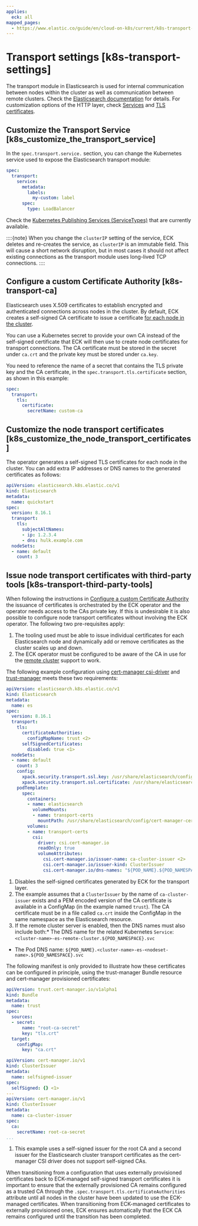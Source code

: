 ```yaml
---
applies:
  eck: all
mapped_pages:
  - https://www.elastic.co/guide/en/cloud-on-k8s/current/k8s-transport-settings.html
---
```


# Transport settings [k8s-transport-settings]

The transport module in Elasticsearch is used for internal communication between nodes within the cluster as well as communication between remote clusters. Check the [Elasticsearch documentation](https://www.elastic.co/guide/en/elasticsearch/reference/current/modules-network.html) for details. For customization options of the HTTP layer, check [Services](accessing-services.md) and [TLS certificates](tls-certificates.md).

## Customize the Transport Service [k8s_customize_the_transport_service]

In the `spec.transport.service.` section, you can change the Kubernetes service used to expose the Elasticsearch transport module:

```yaml
spec:
  transport:
    service:
      metadata:
        labels:
          my-custom: label
      spec:
        type: LoadBalancer
```

Check the [Kubernetes Publishing Services (ServiceTypes)](https://kubernetes.io/docs/concepts/services-networking/service/#publishing-services-service-types) that are currently available.

::::{note}
When you change the `clusterIP` setting of the service, ECK deletes and re-creates the service, as `clusterIP` is an immutable field. This will cause a short network disruption, but in most cases it should not affect existing connections as the transport module uses long-lived TCP connections.
::::


## Configure a custom Certificate Authority [k8s-transport-ca]

Elasticsearch uses X.509 certificates to establish encrypted and authenticated connections across nodes in the cluster. By default, ECK creates a self-signed CA certificate to issue a certificate [for each node in the cluster](https://www.elastic.co/guide/en/elasticsearch/reference/current/security-basic-setup.html#encrypt-internode-communication).

You can use a Kubernetes secret to provide your own CA instead of the self-signed certificate that ECK will then use to create node certificates for transport connections. The CA certificate must be stored in the secret under `ca.crt` and the private key must be stored under `ca.key`.

You need to reference the name of a secret that contains the TLS private key and the CA certificate, in the `spec.transport.tls.certificate` section, as shown in this example:

```yaml
spec:
  transport:
    tls:
      certificate:
        secretName: custom-ca
```


## Customize the node transport certificates [k8s_customize_the_node_transport_certificates]

The operator generates a self-signed TLS certificates for each node in the cluster. You can add extra IP addresses or DNS names to the generated certificates as follows:

```yaml
apiVersion: elasticsearch.k8s.elastic.co/v1
kind: Elasticsearch
metadata:
  name: quickstart
spec:
  version: 8.16.1
  transport:
    tls:
      subjectAltNames:
      - ip: 1.2.3.4
      - dns: hulk.example.com
  nodeSets:
  - name: default
    count: 3
```


## Issue node transport certificates with third-party tools [k8s-transport-third-party-tools]

When following the instructions in [Configure a custom Certificate Authority](#k8s-transport-ca) the issuance of certificates is orchestrated by the ECK operator and the operator needs access to the CAs private key. If this is undesirable it is also possible to configure node transport certificates without involving the ECK operator. The following two pre-requisites apply:

1. The tooling used must be able to issue individual certificates for each Elasticsearch node and dynamically add or remove certificates as the cluster scales up and down.
2. The ECK operator must be configured to be aware of the CA in use for the [remote cluster](../../remote-clusters/eck-remote-clusters.md#k8s-remote-clusters-connect-external) support to work.

The following example configuration using [cert-manager csi-driver](https://cert-manager.io/docs/projects/csi-driver/) and [trust-manager](https://cert-manager.io/docs/projects/trust-manager/) meets these two requirements:

```yaml
apiVersion: elasticsearch.k8s.elastic.co/v1
kind: Elasticsearch
metadata:
  name: es
spec:
  version: 8.16.1
  transport:
    tls:
      certificateAuthorities:
        configMapName: trust <2>
      selfSignedCertificates:
        disabled: true <1>
  nodeSets:
  - name: default
    count: 3
    config:
      xpack.security.transport.ssl.key: /usr/share/elasticsearch/config/cert-manager-certs/tls.key
      xpack.security.transport.ssl.certificate: /usr/share/elasticsearch/config/cert-manager-certs/tls.crt
    podTemplate:
      spec:
        containers:
        - name: elasticsearch
          volumeMounts:
          - name: transport-certs
            mountPath: /usr/share/elasticsearch/config/cert-manager-certs
        volumes:
        - name: transport-certs
          csi:
            driver: csi.cert-manager.io
            readOnly: true
            volumeAttributes:
              csi.cert-manager.io/issuer-name: ca-cluster-issuer <2>
              csi.cert-manager.io/issuer-kind: ClusterIssuer
              csi.cert-manager.io/dns-names: "${POD_NAME}.${POD_NAMESPACE}.svc.cluster.local" <3>
```

1. Disables the self-signed certificates generated by ECK for the transport layer.
2. The example assumes that a `ClusterIssuer` by the name of `ca-cluster-issuer` exists and a PEM encoded version of the CA certificate is available in a ConfigMap (in the example named `trust`).  The CA certificate must be in a file called `ca.crt` inside the ConfigMap in the same namespace as the Elasticsearch resource.
3. If the remote cluster server is enabled, then the DNS names must also include both:* The DNS name for the related Kubernetes `Service`: `<cluster-name>-es-remote-cluster.${POD_NAMESPACE}.svc`
* The Pod DNS name: `${POD_NAME}.<cluster-name>-es-<nodeset-name>.${POD_NAMESPACE}.svc`



The following manifest is only provided to illustrate how these certificates can be configured in principle, using the trust-manager Bundle resource and cert-manager provisioned certificates:

```yaml
apiVersion: trust.cert-manager.io/v1alpha1
kind: Bundle
metadata:
  name: trust
spec:
  sources:
  - secret:
      name: "root-ca-secret"
      key: "tls.crt"
  target:
    configMap:
      key: "ca.crt"

apiVersion: cert-manager.io/v1
kind: ClusterIssuer
metadata:
  name: selfsigned-issuer
spec:
  selfSigned: {} <1>
---
apiVersion: cert-manager.io/v1
kind: ClusterIssuer
metadata:
  name: ca-cluster-issuer
spec:
  ca:
    secretName: root-ca-secret
...
```

1. This example uses a self-signed issuer for the root CA and a second issuer for the Elasticsearch cluster transport certificates as the cert-manager CSI driver does not support self-signed CAs.


When transitioning from a configuration that uses externally provisioned certificates back to ECK-managed self-signed transport certificates it is important to ensure that the externally provisioned CA remains configured as a trusted CA through the `.spec.transport.tls.certificateAuthorities` attribute until all nodes in the cluster have been updated to use the ECK-managed certificates. When transitioning from ECK-managed certificates to externally provisioned ones, ECK ensures automatically that the ECK CA remains configured until the transition has been completed.



